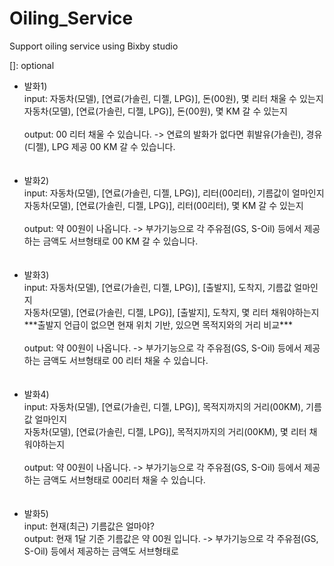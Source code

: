 # Oiling_Service
Support oiling service using Bixby studio

[]: optional

<ul>
       <li>발화1) </br>
       input: 자동차(모델), [연료(가솔린, 디젤, LPG)], 돈(00원), 몇 리터 채울 수 있는지 </br>
       자동차(모델), [연료(가솔린, 디젤, LPG)], 돈(00원), 몇 KM 갈 수 있는지</br></br>
       output: 00 리터 채울 수 있습니다. -> 연료의 발화가 없다면 휘발유(가솔린), 경유(디젤), LPG 제공
       00 KM 갈 수 있습니다.
       </li>
       </br></br>      
       <li>발화2) </br>
       input: 자동차(모델), [연료(가솔린, 디젤, LPG)], 리터(00리터), 기름값이 얼마인지 </br>
       자동차(모델), [연료(가솔린, 디젤, LPG)], 리터(00리터), 몇 KM 갈 수 있는지</br></br>
       output: 약 00원이 나옵니다. -> 부가기능으로 각 주유점(GS, S-Oil) 등에서 제공하는 금액도 서브형태로
        00 KM 갈 수 있습니다.
       </li>
       </br></br>
       <li>발화3) </br>
       input: 자동차(모델), [연료(가솔린, 디젤, LPG)], [출발지], 도착지, 기름값 얼마인지</br>
       자동차(모델), [연료(가솔린, 디젤, LPG)], [출발지], 도착지, 몇 리터 채워야하는지</br>
       ***출발지 언급이 없으면 현재 위치 기반, 있으면 목적지와의 거리 비교***       
       </br></br>
       output: 약 00원이 나옵니다. -> 부가기능으로 각 주유점(GS, S-Oil) 등에서 제공하는 금액도 서브형태로
        00 리터 채울 수 있습니다.
       </li>
       </br></br>
       <li>발화4) </br>
       input: 자동차(모델), [연료(가솔린, 디젤, LPG)], 목적지까지의 거리(00KM), 기름값 얼마인지</br>
       자동차(모델), [연료(가솔린, 디젤, LPG)], 목적지까지의 거리(00KM), 몇 리터 채워야하는지</br></br>
       output: 약 00원이 나옵니다. -> 부가기능으로 각 주유점(GS, S-Oil) 등에서 제공하는 금액도 서브형태로
        00리터 채울 수 있습니다.
       </li>
       </br></br>
       <li>발화5) </br>
        input: 현재(최근) 기름값은 얼마야?</br>
        output: 현재 1달 기준 기름값은 약 00원 입니다. -> 부가기능으로 각 주유점(GS, S-Oil) 등에서 제공하는 금액도 서브형태로
       </li>
</ul>
